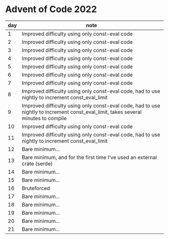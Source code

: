 # Advent of Code 2022

| day | note |
| --- | --- |
| 1 | Improved difficulty using only const-eval code |
| 2 | Improved difficulty using only const-eval code |
| 3 | Improved difficulty using only const-eval code |
| 4 | Improved difficulty using only const-eval code |
| 5 | Improved difficulty using only const-eval code |
| 6 | Improved difficulty using only const-eval code |
| 7 | Improved difficulty using only const-eval code |
| 8 | Improved difficulty using only const-eval code, had to use nightly to increment const_eval_limit |
| 9 | Improved difficulty using only const-eval code, had to use nightly to increment const_eval_limit, takes several minutes to compile |
| 10 | Improved difficulty using only const-eval code |
| 11 | Improved difficulty using only const-eval code, had to use nightly to increment const_eval_limit |
| 12 | Bare minimum... |
| 13 | Bare minimum, and for the first time I've used an external crate (serde) |
| 14 | Bare minimum... |
| 15 | Bare minimum... |
| 16 | Bruteforced |
| 17 | Bare minimum... |
| 18 | Bare minimum... |
| 19 | Bare minimum... |
| 20 | Bare minimum... |
| 21 | Bare minimum... |

